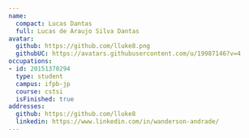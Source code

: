 ```yaml
---
name:
  compact: Lucas Dantas
  full: Lucas de Araujo Silva Dantas
avatar:
  github: https://github.com/lluke8.png
  githubUC: https://avatars.githubusercontent.com/u/19987146?v=4
occupations:
- id: 20151370294
  type: student
  campus: ifpb-jp
  course: cstsi
  isFinished: true
addresses:
  github: https://github.com/lluke8
  linkedin: https://www.linkedin.com/in/wanderson-andrade/
---
```

